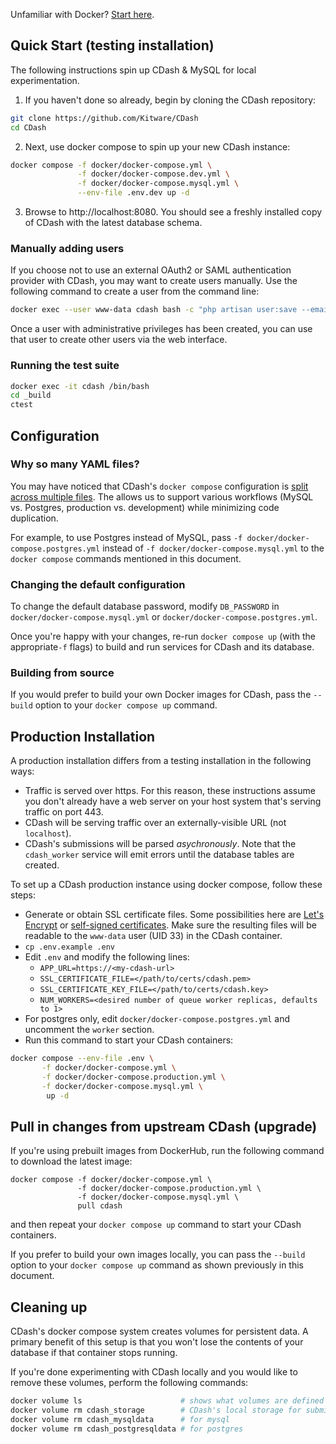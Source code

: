 Unfamiliar with Docker?  [Start here](https://docs.docker.com/get-started/).

## Quick Start (testing installation) ##

The following instructions spin up CDash & MySQL for local experimentation.

1. If you haven't done so already, begin by cloning the CDash repository:

```bash
git clone https://github.com/Kitware/CDash
cd CDash
```

2. Next, use docker compose to spin up your new CDash instance:

```bash
docker compose -f docker/docker-compose.yml \
               -f docker/docker-compose.dev.yml \
               -f docker/docker-compose.mysql.yml \
               --env-file .env.dev up -d
```

3. Browse to http://localhost:8080.  You should see a freshly installed copy of CDash with the latest database schema.


### Manually adding users
If you choose not to use an external OAuth2 or SAML authentication provider with CDash, you may want to create users
manually.  Use the following command to create a user from the command line:
```bash
docker exec --user www-data cdash bash -c "php artisan user:save --email=<email> --password=<password> --firstname=<first name> --lastname=<last name> --institution=<institution> --admin=<1/0>"
```

Once a user with administrative privileges has been created, you can use that user to create other users via the web interface.

### Running the test suite
```bash
docker exec -it cdash /bin/bash
cd _build
ctest
```

## Configuration

### Why so many YAML files?
You may have noticed that CDash's `docker compose` configuration is [split across multiple files](https://docs.docker.com/compose/extends/). The allows us to support various workflows (MySQL vs. Postgres, production vs. development) while minimizing code duplication.

For example, to use Postgres instead of MySQL, pass `-f docker/docker-compose.postgres.yml` instead of `-f docker/docker-compose.mysql.yml` to the `docker compose` commands mentioned in this document.

### Changing the default configuration
To change the default database password, modify `DB_PASSWORD` in `docker/docker-compose.mysql.yml` or `docker/docker-compose.postgres.yml`.

Once you're happy with your changes, re-run `docker compose up` (with the appropriate`-f` flags) to build and run services for CDash and its database.

### Building from source
If you would prefer to build your own Docker images for CDash, pass the `--build` option to your `docker compose up` command.


## Production Installation

A production installation differs from a testing installation in the following ways:
* Traffic is served over https. For this reason, these instructions assume you don't already have a web server on your host system that's serving traffic on port 443.
* CDash will be serving traffic over an externally-visible URL (not `localhost`).
* CDash's submissions will be parsed _asychronously_. Note that the `cdash_worker` service will emit errors until the database tables are created.

To set up a CDash production instance using docker compose, follow these steps:
* Generate or obtain SSL certificate files. Some possibilities here are [Let's Encrypt](https://letsencrypt.org/) or [self-signed certificates](https://wiki.debian.org/Self-Signed_Certificate). Make sure the resulting files will be readable to the `www-data` user (UID 33) in the CDash container.
* `cp .env.example .env`
* Edit `.env` and modify the following lines:
  - `APP_URL=https://<my-cdash-url>`
  - `SSL_CERTIFICATE_FILE=</path/to/certs/cdash.pem>`
  - `SSL_CERTIFICATE_KEY_FILE=</path/to/certs/cdash.key>`
  - `NUM_WORKERS=<desired number of queue worker replicas, defaults to 1>`
* For postgres only, edit `docker/docker-compose.postgres.yml` and uncomment the `worker` section.
* Run this command to start your CDash containers:
```bash
docker compose --env-file .env \
	   -f docker/docker-compose.yml \
	   -f docker/docker-compose.production.yml \
	   -f docker/docker-compose.mysql.yml \
	    up -d
```


## Pull in changes from upstream CDash (upgrade)

If you're using prebuilt images from DockerHub, run the following command to download the latest image:

```
docker compose -f docker/docker-compose.yml \
               -f docker/docker-compose.production.yml \
               -f docker/docker-compose.mysql.yml \
               pull cdash
```

and then repeat your `docker compose up` command to start your CDash containers.

If you prefer to build your own images locally, you can pass the `--build` option to your `docker compose up` command as shown previously in this document.

## Cleaning up
CDash's docker compose system creates volumes for persistent data. A primary benefit of this setup is that you won't lose the contents of your database if that container stops running.

If you're done experimenting with CDash locally and you would like to remove these volumes, perform the following commands:
```bash
docker volume ls                      # shows what volumes are defined on your system
docker volume rm cdash_storage        # CDash's local storage for submission files
docker volume rm cdash_mysqldata      # for mysql
docker volume rm cdash_postgresqldata # for postgres
```
